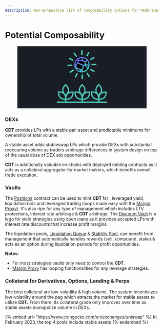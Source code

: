 ```yaml
---
description: Non-exhaustive list of composability options for Membrane contracts & CDT
---
```


# Potential Composability

<figure><img src="../.gitbook/assets/image (1).png" alt=""><figcaption></figcaption></figure>

### DEXs

**CDT** provides LPs with a stable pair asset and predictable minimums for ownership of total volume.&#x20;

A stable asset adds stableswap LPs which provide DEXs with substantial reoccuring volume as traders arbitrage differences in system design on top of the usual dose of DEX arb opportunities.

**CDT** is additionally valuable on chains with deployed minting contracts as it acts as a collateral aggregator for market makers, which benefits overall trade execution.

### Vaults

The [Positions](../smart-contracts/positions.md) contract can be used to mint **CDT** for , leveraged yield, liquidation bids and leveraged trading (loops made easy with the [Margin Proxy](../smart-contracts/margin-proxy.md)). It's also ripe for any type of management which includes LTV protections, interest rate arbitrage & **CDT** arbitrage. The [Discount Vault](../smart-contracts/discount-vault.md) is a lego for yield strategies using open loans as it provides accepted LPs with interest rate discounts that increase profit margins.

The liquidation pools, [Liquidation Queue](../smart-contracts/liquidation-queue.md) & [Stability Pool](../smart-contracts/stability-pool.md), can benefit from management that automatically handles rewards (sell, compound, stake) & acts as an option during liquidation periods for profit opportunities.&#x20;

**Notes:**

* For most strategies vaults only need to control the **CDT**.
* [Margin Proxy](../smart-contracts/margin-proxy.md) has looping functionalities for any leverage strategies.

### Collateral for Derivatives, Options, Lending & Perps

The best collateral are low-volatility & high volume. The system incentivizes low-volatility around the peg which attracts the market for stable assets to utilize **CDT.** From there, its collateral grade only improves over time as stable assets monopolize volume in DEXs.

{% embed url="https://www.coingecko.com/en/exchanges/uniswap" %}
In February 2023, the top 4 pools include stable assets
{% endembed %}
